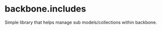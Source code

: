 backbone.includes
=================

Simple library that helps manage sub models/collections within backbone.
